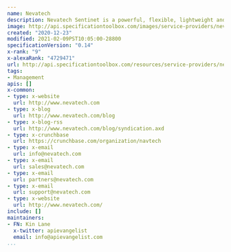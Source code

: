 ```yaml
---
name: Nevatech
description: Nevatech Sentinet is a powerful, flexible, lightweight and scalable API Management and API Governance software platform that will comprehensively address all your API Management needs. Think of any API Management feature or deployment model - and you will find it covered by Sentinet with unprecedented ease of use and completeness of capabilities.
image: http://api.specificationtoolbox.com/images/service-providers/nevatech.jpg
created: "2020-12-23"
modified: 2021-02-09PST10:05:00-28800
specificationVersion: "0.14"
x-rank: "9"
x-alexaRank: "4729471"
url: http://api.specificationtoolbox.com/resources/service-providers/nevatech/
tags:
- Management
apis: []
x-common:
- type: x-website
  url: http://www.nevatech.com
- type: x-blog
  url: http://www.nevatech.com/blog
- type: x-blog-rss
  url: http://www.nevatech.com/blog/syndication.axd
- type: x-crunchbase
  url: https://crunchbase.com/organization/navtech
- type: x-email
  url: info@nevatech.com
- type: x-email
  url: sales@nevatech.com
- type: x-email
  url: partners@nevatech.com
- type: x-email
  url: support@nevatech.com
- type: x-website
  url: http://www.nevatech.com/
include: []
maintainers:
- FN: Kin Lane
  x-twitter: apievangelist
  email: info@apievangelist.com
...
```

